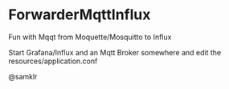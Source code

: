 # ForwarderMqttInflux

Fun with Mqqt from Moquette/Mosquitto to Influx

Start Grafana/Influx and an Mqtt Broker somewhere and edit the resources/application.conf

@samklr
